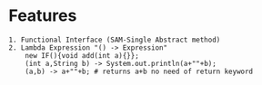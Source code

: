 # Features
    1. Functional Interface (SAM-Single Abstract method)
    2. Lambda Expression "() -> Expression"
        new IF(){void add(int a){}};
        (int a,String b) -> System.out.println(a+""+b);
        (a,b) -> a+""+b; # returns a+b no need of return keyword
